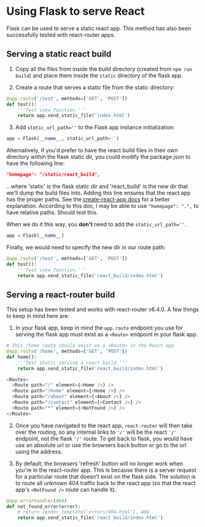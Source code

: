 # Using Flask to serve React

Flask can be used to serve a static react app. This method has also been successfully tested with react-router apps.

## Serving a static react build

1. Copy all the files from inside the build directory (created from `npm run build`) and place them inside the `static` directory of the flask app.

2. Create a route that serves a static file from the static directory:

```python
@app.route('/test', methods=['GET', 'POST'])
def test():
    '''Test view function.'''
    return app.send_static_file('index.html')
```

3. Add `static_url_path=''` to the Flask app instance initialization:

```python
app = Flask(__name__, static_url_path='')
```

Alternatively, if you'd prefer to have the react build files in their own directory within the flask static dir, you could modify the package.json to have the following line:

```json
"homepage": "/static/react_build",
```

...where 'static' is the flask static dir and 'react_build' is the new dir that we'll dump the build files into. Adding this line ensures that the react app has the proper paths. See the [create-react-app docs](https://create-react-app.dev/docs/deployment/#building-for-relative-paths) for a better explanation. According to this doc, I may be able to use `"homepage": ".",` to have relative paths. Should test this.

When we do it this way, you **don't** need to add the `static_url_path=''`.

```python
app = Flask(__name__)
```

Finally, we would need to specify the new dir in our route path:

```python
@app.route('/test', methods=['GET', 'POST'])
def test():
    '''Test view function.'''
    return app.send_static_file('react_build/index.html')
```

## Serving a react-router build

This setup has been tested and works with react-router v6.4.0. A few things to keep in mind here are:

1. In your flask app, keep in mind the `app.route` endpoint you use for serving the flask app must exist as a `<Route>` endpoint in your flask app.

```python
# This /home route should exist as a <Route> in the React app
@app.route('/home', methods=['GET', 'POST'])
def home():
    '''Test static serving a react build.'''
    return app.send_static_file('react_build/index.html')
```

```javascript
<Routes>
  <Route path="/" element={<Home />} />
  <Route path="/home" element={<Home />} />
  <Route path="/about" element={<About />} />
  <Route path="/contact" element={<Contact />} />
  <Route path="*" element={<NotFound />} />
</Routes>
```

2. Once you have navigated to the react app, `react-router` will then take over the routing, so any internal links to `'/'` will be the react `'/'` endpoint, not the flask `'/'` route. To get back to flask, you would have use an absolute url or use the browsers back button or go to the url using the address.

3. By default, the browsers 'refresh' button will no longer work when you're in the react-router app. This is because there is a server request for a particular route that doesn't exist on the flask side. The solution is to route all unknown 404 traffic back to the react app (so that the react app's `<NotFound />` route can handle it).

```python
@app.errorhandler(404)
def not_found_error(error):
    # return render_template('errors/404.html'), 404
    return app.send_static_file('react_build/index.html')
```
